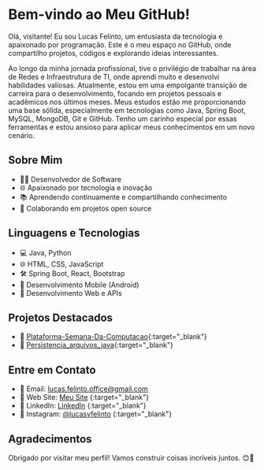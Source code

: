 # Bem-vindo ao Meu GitHub!

Olá, visitante! Eu sou Lucas Felinto, um entusiasta da tecnologia e apaixonado por programação. Este é o meu espaço no GitHub, onde compartilho projetos, códigos e explorando ideias interessantes.

Ao longo da minha jornada profissional, tive o privilégio de trabalhar na área de Redes e Infraestrutura de TI, onde aprendi muito e desenvolvi habilidades valiosas.
Atualmente, estou em uma empolgante transição de carreira para o desenvolvimento, focando em projetos pessoais e acadêmicos nos últimos meses.
Meus estudos estão me proporcionando uma base sólida, especialmente em tecnologias como Java, Spring Boot, MySQL, MongoDB, Git e GitHub. Tenho um carinho especial por essas ferramentas e estou ansioso para aplicar meus conhecimentos em um novo cenário.


## Sobre Mim

- 👨‍💻 Desenvolvedor de Software
- 🌐 Apaixonado por tecnologia e inovação
- 📚 Aprendendo continuamente e compartilhando conhecimento
- 🚀 Colaborando em projetos open source

## Linguagens e Tecnologias

- 💻 Java, Python 
- 🌐 HTML, CSS, JavaScript
- 🛠️ Spring Boot, React, Bootstrap
- 📱 Desenvolvimento Mobile (Android)
- 🚀 Desenvolvimento Web e APIs

## Projetos Destacados

- 🌟 [Plataforma-Semana-Da-Computacao](https://github.com/rafaelpdemelo/Plataforma-Semana-Da-Computacao/tree/master){:target="_blank"}
- 🌟 [Persistencia_arquivos_java](https://github.com/lucasvfelinto/Persistencia_arquivos_java){:target="_blank"}

## Entre em Contato

- 📧 Email: lucas.felinto.office@gmail.com
- 🔗 Web Site: [Meu Site](https://lucas-felinto-curriculo_2022.surge.sh/) {:target="_blank"}
- 💼 LinkedIn: [LinkedIn](https://www.linkedin.com/in/lucasvfelinto) {:target="_blank"}
- 📸 Instagram: [@lucasvfelinto](https://twitter.com/lucasvfelinto) {:target="_blank"}

## Agradecimentos

Obrigado por visitar meu perfil! Vamos construir coisas incríveis juntos. 😊🚀


